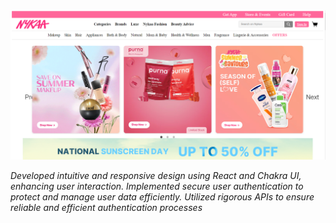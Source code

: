 



  <img src="https://github.com/iamrishi007/NykaaApp/blob/main/nyaka%20project.png" alt="">

  *Developed intuitive and responsive design using React and Chakra UI, enhancing user interaction.*
  *Implemented secure user authentication to protect and manage user data efficiently.*
  *Utilized rigorous APIs to ensure reliable and efficient authentication processes*
